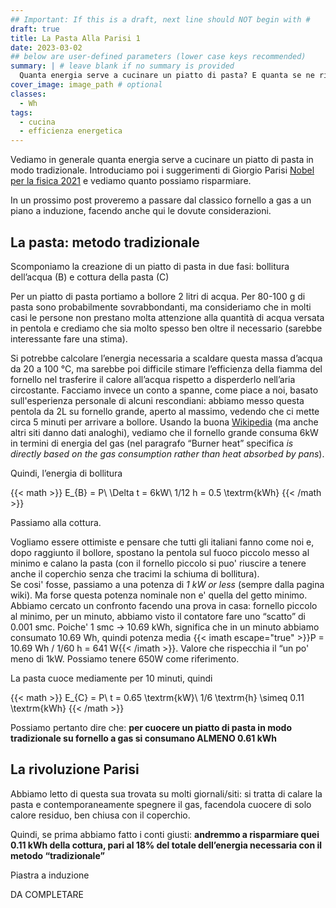 ```yaml
---
## Important: If this is a draft, next line should NOT begin with #
draft: true
title: La Pasta Alla Parisi 1
date: 2023-03-02
## below are user-defined parameters (lower case keys recommended)
summary: | # leave blank if no summary is provided
  Quanta energia serve a cucinare un piatto di pasta? E quanta se ne risparmia seguendo i suggerimenti del premio Nobel per la Fisica Giorgio Parisi?
cover_image: image_path # optional
classes:
  - Wh
tags:
  - cucina
  - efficienza energetica
---
```


Vediamo in generale quanta energia serve a cucinare un piatto di pasta in modo tradizionale. Introduciamo poi i suggerimenti di Giorgio Parisi [Nobel per la fisica 2021](https://www.nobelprize.org/prizes/physics/2021/parisi/facts/) e vediamo quanto possiamo risparmiare.

In un prossimo post proveremo a passare dal classico fornello a gas a un piano a induzione, facendo anche qui le dovute considerazioni.

## La pasta: metodo tradizionale

Scomponiamo la creazione di un piatto di pasta in due fasi: bollitura dell’acqua (B) e cottura della pasta (C)

Per un piatto di pasta portiamo a bollore 2 litri di acqua. Per 80-100 g di pasta sono probabilmente sovrabbondanti, ma consideriamo che in molti casi le persone non prestano molta attenzione alla quantità di acqua versata in pentola e crediamo che sia molto spesso ben oltre il necessario (sarebbe interessante fare una stima).

Si potrebbe calcolare l’energia necessaria a scaldare questa massa d’acqua da 20 a 100 °C, ma sarebbe poi difficile stimare l’efficienza della fiamma del fornello nel trasferire il calore all’acqua rispetto a disperderlo nell’aria circostante.
Facciamo invece un conto a spanne, come piace a noi, basato sull'esperienza personale di alcuni rescondiani: abbiamo messo questa pentola da 2L su fornello grande, aperto al massimo, vedendo che ci mette circa 5 minuti per arrivare a bollore. Usando la buona [Wikipedia](https://en.wikipedia.org/wiki/Gas_stove) (ma anche altri siti danno dati analoghi), vediamo che il fornello grande consuma 6kW in termini di energia del gas (nel paragrafo “Burner heat” specifica _is directly based on the gas consumption rather than heat absorbed by pans_).

Quindi, l’energia di bollitura

{{< math >}}
E_{B} = P\ \Delta t = 6kW\ 1/12 h = 0.5 \textrm{kWh}
{{< /math >}}

Passiamo alla cottura.

Vogliamo essere ottimiste e pensare che tutti gli italiani fanno come noi e, dopo raggiunto il bollore, spostano la pentola sul fuoco piccolo messo al minimo e calano la pasta (con il fornello piccolo si puo' riuscire a tenere anche il coperchio senza che tracimi la schiuma di bollitura).  
Se cosi' fosse, passiamo a una potenza di _1 kW or less_ (sempre dalla pagina wiki). Ma forse questa potenza nominale non e' quella del getto minimo.  
Abbiamo cercato un confronto facendo una prova in casa: fornello piccolo al minimo, per un minuto, abbiamo visto il contatore fare uno “scatto” di 0.001 smc. Poiche' 1 smc → 10.69 kWh, significa che in un minuto abbiamo consumato 10.69 Wh, quindi potenza media {{< imath escape="true" >}}P = 10.69 Wh / 1/60 h = 641 W{{< /imath >}}. Valore che rispecchia il “un po' meno di 1kW. 
Possiamo tenere 650W come riferimento.

La pasta cuoce mediamente per 10 minuti, quindi

{{< math >}}
E_{C} = P\ t = 0.65 \textrm{kW}\ 1/6 \textrm{h} \simeq 0.11 \textrm{kWh}
{{< /math >}}

Possiamo pertanto dire che: **per cuocere un piatto di pasta in modo tradizionale su fornello a gas si consumano ALMENO 0.61 kWh**

## La rivoluzione Parisi

Abbiamo letto di questa sua trovata su molti giornali/siti: si tratta di calare la pasta e contemporaneamente spegnere il gas, facendola cuocere di solo calore residuo, ben chiusa con il coperchio.

Quindi, se prima abbiamo fatto i conti giusti: **andremmo a risparmiare quei 0.11 kWh della cottura, pari al 18% del totale dell’energia necessaria con il metodo “tradizionale”**

Piastra a induzione

DA COMPLETARE

<!--
  created 2023-03-02 12:00:17.144801 +0100 CET m=+0.110160376
-->